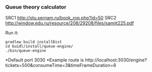 ### Queue theory calculator
SRC1 http://stu.sernam.ru/book_rop.php?id=50
SRC2 http://window.edu.ru/resource/208/29208/files/samiit225.pdf

Run it:
```
gradlew build installDist
cd buidl/install/queue-engine/
./bin/queue-engine
```

*Default port 3030
*Example route is http://localhost:3030/engine?tickets=500&consumeTime=3&timeFrameDuration=8